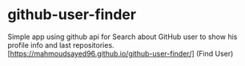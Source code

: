 # github-user-finder
Simple app using github api for Search about GitHub user to show his profile info and last repositories.
[https://mahmoudsayed96.github.io/github-user-finder/] (Find User)
